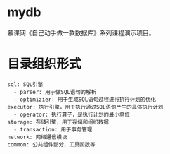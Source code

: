 # mydb
慕课网《自己动手做一款数据库》系列课程演示项目。

# 目录组织形式
    sql: SQL引擎
      - parser: 用于做SQL语句的解析
      - optimizier: 用于生成SQL语句过程进行执行计划的优化
    executor: 执行引擎，用于执行通过SQL语句产生的具体执行计划
      - operator: 执行算子，是执行计划的最小单位
    storage: 存储引擎，用于存储和组织数据
      - transaction: 用于事务管理
    network: 网络通信模块
    common: 公共组件部分，工具函数等
